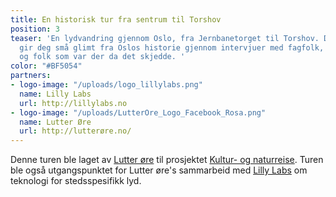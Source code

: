 ```yaml
---
title: En historisk tur fra sentrum til Torshov
position: 3
teaser: 'En lydvandring gjennom Oslo, fra Jernbanetorget til Torshov. De 13 stoppene
  gir deg små glimt fra Oslos historie gjennom intervjuer med fagfolk, lokalhistorikere
  og folk som var der da det skjedde. '
color: "#BF5054"
partners:
- logo-image: "/uploads/logo_lillylabs.png"
  name: Lilly Labs
  url: http://lillylabs.no
- logo-image: "/uploads/LutterOre_Logo_Facebook_Rosa.png"
  name: Lutter Øre
  url: http://lutterøre.no/
---
```


Denne turen ble laget av [Lutter øre](http://lutterøre.no/) til prosjektet [Kultur- og naturreise](http://knreise.org/).
Turen ble også utgangspunktet for Lutter øre's sammarbeid med [Lilly Labs](http://lillylabs.no) om teknologi for stedsspesifikk lyd. 